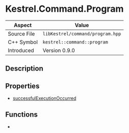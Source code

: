 # Kestrel.Command.Program
| Aspect | Value |
| --- | --- |
| Source File | `libKestrel/command/program.hpp` |
| C++ Symbol | `kestrel::command::program` |
| Introduced | Version 0.9.0 |
## Description
## Properties

 - [successfulExecutionOccurred](successfulExecutionOccurred.md)

## Functions

 - [](onSuccess.md)

